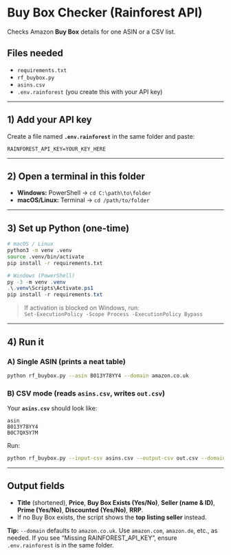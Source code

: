 # Buy Box Checker (Rainforest API)

Checks Amazon **Buy Box** details for one ASIN or a CSV list.

## Files needed
- `requirements.txt`  
- `rf_buybox.py`  
- `asins.csv`  
- `.env.rainforest` (you create this with your API key)

---

## 1) Add your API key
Create a file named **`.env.rainforest`** in the same folder and paste:

```
RAINFOREST_API_KEY=YOUR_KEY_HERE
```

---

## 2) Open a terminal in this folder
- **Windows:** PowerShell → `cd C:\path\to\folder`
- **macOS/Linux:** Terminal → `cd /path/to/folder`

---

## 3) Set up Python (one-time)

```bash
# macOS / Linux
python3 -m venv .venv
source .venv/bin/activate
pip install -r requirements.txt
```

```powershell
# Windows (PowerShell)
py -3 -m venv .venv
.\.venv\Scripts\Activate.ps1
pip install -r requirements.txt
```

> If activation is blocked on Windows, run:  
> `Set-ExecutionPolicy -Scope Process -ExecutionPolicy Bypass`

---

## 4) Run it

### A) Single ASIN (prints a neat table)
```bash
python rf_buybox.py --asin B013Y78YY4 --domain amazon.co.uk
```

### B) CSV mode (reads `asins.csv`, writes `out.csv`)
Your **`asins.csv`** should look like:
```csv
asin
B013Y78YY4
B0C7QX5Y7M
```

Run:
```bash
python rf_buybox.py --input-csv asins.csv --output-csv out.csv --domain amazon.co.uk --workers 5
```

---

## Output fields
- **Title** (shortened), **Price**, **Buy Box Exists (Yes/No)**, **Seller (name & ID)**, **Prime (Yes/No)**, **Discounted (Yes/No)**, **RRP**.  
- If no Buy Box exists, the script shows the **top listing seller** instead.

**Tip:** `--domain` defaults to `amazon.co.uk`. Use `amazon.com`, `amazon.de`, etc., as needed. If you see “Missing RAINFOREST_API_KEY”, ensure `.env.rainforest` is in the same folder.
